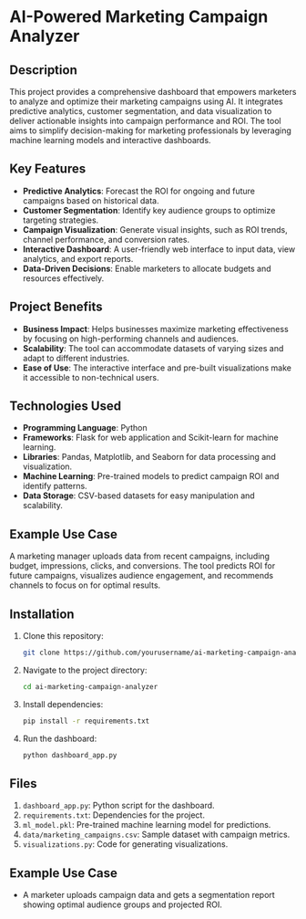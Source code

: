 # AI-Powered Marketing Campaign Analyzer

## Description
This project provides a comprehensive dashboard that empowers marketers to analyze and optimize their marketing campaigns using AI. It integrates predictive analytics, customer segmentation, and data visualization to deliver actionable insights into campaign performance and ROI. The tool aims to simplify decision-making for marketing professionals by leveraging machine learning models and interactive dashboards.

## Key Features
- **Predictive Analytics**: Forecast the ROI for ongoing and future campaigns based on historical data.
- **Customer Segmentation**: Identify key audience groups to optimize targeting strategies.
- **Campaign Visualization**: Generate visual insights, such as ROI trends, channel performance, and conversion rates.
- **Interactive Dashboard**: A user-friendly web interface to input data, view analytics, and export reports.
- **Data-Driven Decisions**: Enable marketers to allocate budgets and resources effectively.

## Project Benefits
- **Business Impact**: Helps businesses maximize marketing effectiveness by focusing on high-performing channels and audiences.
- **Scalability**: The tool can accommodate datasets of varying sizes and adapt to different industries.
- **Ease of Use**: The interactive interface and pre-built visualizations make it accessible to non-technical users.

## Technologies Used
- **Programming Language**: Python
- **Frameworks**: Flask for web application and Scikit-learn for machine learning.
- **Libraries**: Pandas, Matplotlib, and Seaborn for data processing and visualization.
- **Machine Learning**: Pre-trained models to predict campaign ROI and identify patterns.
- **Data Storage**: CSV-based datasets for easy manipulation and scalability.

## Example Use Case
A marketing manager uploads data from recent campaigns, including budget, impressions, clicks, and conversions. The tool predicts ROI for future campaigns, visualizes audience engagement, and recommends channels to focus on for optimal results.

## Installation
1. Clone this repository:
   ```bash
   git clone https://github.com/yourusername/ai-marketing-campaign-analyzer.git
   ```
2. Navigate to the project directory:
   ```bash
   cd ai-marketing-campaign-analyzer
   ```
3. Install dependencies:
   ```bash
   pip install -r requirements.txt
   ```
4. Run the dashboard:
   ```bash
   python dashboard_app.py
   ```

## Files
1. `dashboard_app.py`: Python script for the dashboard.
2. `requirements.txt`: Dependencies for the project.
3. `ml_model.pkl`: Pre-trained machine learning model for predictions.
4. `data/marketing_campaigns.csv`: Sample dataset with campaign metrics.
5. `visualizations.py`: Code for generating visualizations.

## Example Use Case
- A marketer uploads campaign data and gets a segmentation report showing optimal audience groups and projected ROI.
